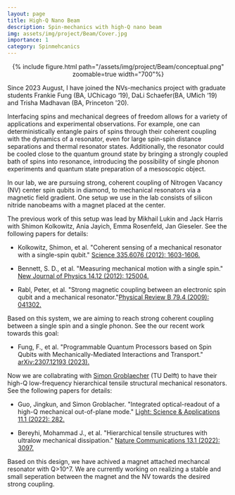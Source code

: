 ```yaml
---
layout: page
title: High-Q Nano Beam
description: Spin-mechanics with high-Q nano beam
img: assets/img/project/Beam/Cover.jpg
importance: 1
category: Spinmehcanics
---
```

<div class="row mt-6">
    <div class="col-sm mt-3 mt-md-0" align="center">
        {% include figure.html path="/assets/img/project/Beam/conceptual.png" zoomable=true width="700"%}
    </div>
</div>

Since 2023 August, I have joined the NVs-mechanics project with graduate students Frankie Fung (BA, UChicago ‘19), DaLi Schaefer(BA, UMich ‘19) and Trisha Madhavan (BA, Princeton '20).

Interfacing spins and mechanical degrees of freedom allows for a variety of applications and experimental observations. For example, one can deterministically entangle pairs of spins through their coherent coupling with the dynamics of a resonator, even for large spin-spin distance separations and thermal resonator states. Additionally, the resonator could be cooled close to the quantum ground state by bringing a strongly coupled bath of spins into resonance, introducing the possibility of single phonon experiments and quantum state preparation of a mesoscopic object.

In our lab, we are pursuing strong, coherent coupling of Nitrogen Vacancy (NV) center spin qubits in diamond, to mechanical resonators via a magnetic field gradient. One setup we use in the lab consists of silicon nitride nanobeams with a magnet placed at the center.

The previous work of this setup was lead by Mikhail Lukin and Jack Harris with Shimon Kolkowitz,  Ania Jayich, Emma Rosenfeld, Jan Gieseler.
See the following papers for details:

- Kolkowitz, Shimon, et al. "Coherent sensing of a mechanical resonator with a single-spin qubit." [Science 335.6076 (2012): 1603-1606.](https://www.science.org/doi/10.1126/science.1216821)

- Bennett, S. D., et al. "Measuring mechanical motion with a single spin." [New Journal of Physics 14.12 (2012): 125004.](https://iopscience.iop.org/article/10.1088/1367-2630/14/12/125004)

- Rabl, Peter, et al. "Strong magnetic coupling between an electronic spin qubit and a mechanical resonator."[Physical Review B 79.4 (2009): 041302.](https://link.aps.org/doi/10.1103/PhysRevB.79.041302)

Based on this system, we are aiming to reach strong coherent coupling between a single spin and a single phonon.
See the our recent work towards this goal:
- Fung, F., et al. "Programmable Quantum Processors based on Spin Qubits with Mechanically-Mediated Interactions and Transport." [arXiv:2307.12193 (2023).](https://arxiv.org/abs/2307.12193)

Now we are collabrating with [Simon Groblaecher](https://groeblacherlab.tudelft.nl) (TU Delft) to have their high-Q low-frequency hierarchical tensile structural mechanical resonators. See the following papers for details:
- Guo, Jingkun, and Simon Groblacher. "Integrated optical-readout of a high-Q mechanical out-of-plane mode." [Light: Science & Applications 11.1 (2022): 282.](https://www.nature.com/articles/s41377-022-00966-7)

- Bereyhi, Mohammad J., et al. "Hierarchical tensile structures with ultralow mechanical dissipation." [Nature Communications 13.1 (2022): 3097.](https://www.nature.com/articles/s41467-022-30586-z)

Based on this design, we have achived a magnet attached mechancal resonator with Q>10^7. We are currently working on realizing a stable and small seperation between the magnet and the NV towards the desired strong coupling.
